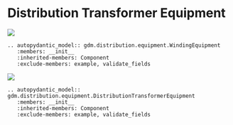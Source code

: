 # Distribution Transformer Equipment


[![](../../models/WindingEquipment.svg)](../../models/WindingEquipment.svg) 

```{eval-rst}
.. autopydantic_model:: gdm.distribution.equipment.WindingEquipment
   :members: __init__
   :inherited-members: Component
   :exclude-members: example, validate_fields
```


[![](../../models/DistributionTransformerEquipment.svg)](../../models/DistributionTransformerEquipment.svg) 

```{eval-rst}
.. autopydantic_model:: gdm.distribution.equipment.DistributionTransformerEquipment
   :members: __init__
   :inherited-members: Component
   :exclude-members: example, validate_fields
```